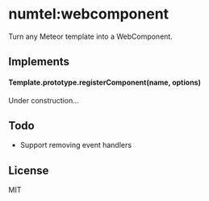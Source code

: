 # numtel:webcomponent

Turn any Meteor template into a WebComponent.

## Implements

#### Template.prototype.registerComponent(name, options)

Under construction...

## Todo

* Support removing event handlers

## License

MIT
